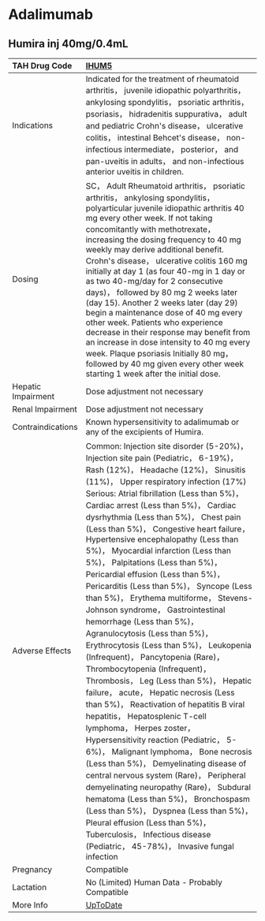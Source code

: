 # Adalimumab

## Humira inj 40mg/0.4mL

| TAH Drug Code      | [IHUM5](https://www.tahsda.org.tw/drugs/hissearch.php?drug_code=IHUM5)                                                                                                                                                                                                                                                                                                                                                                                                                                                                                                                                                                                                                                                                                                                                                                                                                                                                                                                                                                                                                                                                                                                                                                                                                                                                                                                                                            |
|:-------------------|:----------------------------------------------------------------------------------------------------------------------------------------------------------------------------------------------------------------------------------------------------------------------------------------------------------------------------------------------------------------------------------------------------------------------------------------------------------------------------------------------------------------------------------------------------------------------------------------------------------------------------------------------------------------------------------------------------------------------------------------------------------------------------------------------------------------------------------------------------------------------------------------------------------------------------------------------------------------------------------------------------------------------------------------------------------------------------------------------------------------------------------------------------------------------------------------------------------------------------------------------------------------------------------------------------------------------------------------------------------------------------------------------------------------------------------|
| Indications        | Indicated for the treatment of rheumatoid arthritis， juvenile idiopathic polyarthritis， ankylosing spondylitis， psoriatic arthritis， psoriasis， hidradenitis suppurativa， adult and pediatric Crohn's disease， ulcerative colitis， intestinal Behcet's disease， non-infectious intermediate， posterior， and pan-uveitis in adults， and non-infectious anterior uveitis in children.                                                                                                                                                                                                                                                                                                                                                                                                                                                                                                                                                                                                                                                                                                                                                                                                                                                                                                                                                                                                                                   |
| Dosing             | SC， Adult Rheumatoid arthritis， psoriatic arthritis， ankylosing spondylitis， polyarticular juvenile idiopathic arthritis 40 mg every other week. If not taking concomitantly with methotrexate， increasing the dosing frequency to 40 mg weekly may derive additional benefit. Crohn's disease， ulcerative colitis 160 mg initially at day 1 (as four 40-mg in 1 day or as two 40-mg/day for 2 consecutive days)， followed by 80 mg 2 weeks later (day 15). Another 2 weeks later (day 29) begin a maintenance dose of 40 mg every other week. Patients who experience decrease in their response may benefit from an increase in dose intensity to 40 mg every week. Plaque psoriasis Initially 80 mg， followed by 40 mg given every other week starting 1 week after the initial dose.                                                                                                                                                                                                                                                                                                                                                                                                                                                                                                                                                                                                                                  |
| Hepatic Impairment | Dose adjustment not necessary                                                                                                                                                                                                                                                                                                                                                                                                                                                                                                                                                                                                                                                                                                                                                                                                                                                                                                                                                                                                                                                                                                                                                                                                                                                                                                                                                                                                     |
| Renal Impairment   | Dose adjustment not necessary                                                                                                                                                                                                                                                                                                                                                                                                                                                                                                                                                                                                                                                                                                                                                                                                                                                                                                                                                                                                                                                                                                                                                                                                                                                                                                                                                                                                     |
| Contraindications  | Known hypersensitivity to adalimumab or any of the excipients of Humira.                                                                                                                                                                                                                                                                                                                                                                                                                                                                                                                                                                                                                                                                                                                                                                                                                                                                                                                                                                                                                                                                                                                                                                                                                                                                                                                                                          |
| Adverse Effects    | Common: Injection site disorder (5-20%)， Injection site pain (Pediatric， 6-19%)， Rash (12%)， Headache (12%)， Sinusitis (11%)， Upper respiratory infection (17%) Serious: Atrial fibrillation (Less than 5%)， Cardiac arrest (Less than 5%)， Cardiac dysrhythmia (Less than 5%)， Chest pain (Less than 5%)， Congestive heart failure， Hypertensive encephalopathy (Less than 5%)， Myocardial infarction (Less than 5%)， Palpitations (Less than 5%)， Pericardial effusion (Less than 5%)， Pericarditis (Less than 5%)， Syncope (Less than 5%)， Erythema multiforme， Stevens-Johnson syndrome， Gastrointestinal hemorrhage (Less than 5%)， Agranulocytosis (Less than 5%)， Erythrocytosis (Less than 5%)， Leukopenia (Infrequent)， Pancytopenia (Rare)， Thrombocytopenia (Infrequent)， Thrombosis， Leg (Less than 5%)， Hepatic failure， acute， Hepatic necrosis (Less than 5%)， Reactivation of hepatitis B viral hepatitis， Hepatosplenic T-cell lymphoma， Herpes zoster， Hypersensitivity reaction (Pediatric， 5-6%)， Malignant lymphoma， Bone necrosis (Less than 5%)， Demyelinating disease of central nervous system (Rare)， Peripheral demyelinating neuropathy (Rare)， Subdural hematoma (Less than 5%)， Bronchospasm (Less than 5%)， Dyspnea (Less than 5%)， Pleural effusion (Less than 5%)， Tuberculosis， Infectious disease (Pediatric， 45-78%)， Invasive fungal infection |
| Pregnancy          | Compatible                                                                                                                                                                                                                                                                                                                                                                                                                                                                                                                                                                                                                                                                                                                                                                                                                                                                                                                                                                                                                                                                                                                                                                                                                                                                                                                                                                                                                        |
| Lactation          | No (Limited) Human Data - Probably Compatible                                                                                                                                                                                                                                                                                                                                                                                                                                                                                                                                                                                                                                                                                                                                                                                                                                                                                                                                                                                                                                                                                                                                                                                                                                                                                                                                                                                     |
| More Info          | [UpToDate](https://www.uptodate.com/contents/adalimumab-drug-information)                                                                                                                                                                                                                                                                                                                                                                                                                                                                                                                                                                                                                                                                                                                                                                                                                                                                                                                                                                                                                                                                                                                                                                                                                                                                                                                                                         |

